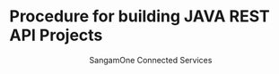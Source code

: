 # Procedure for building JAVA REST API Projects
<p align="center">
SangamOne Connected Services
</p>

